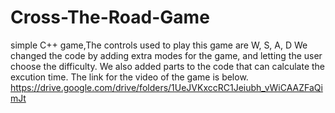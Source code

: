 # Cross-The-Road-Game
simple C++  game,The controls used to play this game are W, S, A, D We changed the code by adding extra modes for the game, and letting the user choose the difficulty. We also added parts to the code that can calculate the excution time. The link for the video of the game is below. https://drive.google.com/drive/folders/1UeJVKxccRC1Jeiubh_vWiCAAZFaQimJt
